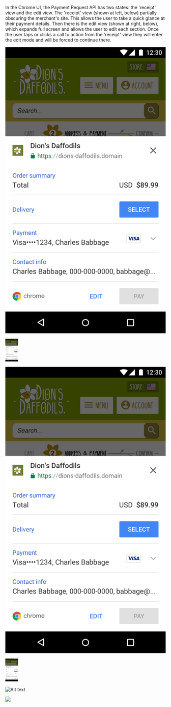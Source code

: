 In the Chrome UI, the Payment Request API has two states: the 'receipt' view and the edit view. The 'receipt' view (shown at left, below) partially obscuring the merchant's site. This allows the user to take a quick glance at their payment details. Then there is the edit view (shown at right, below), which expands full screen and allows the user to edit each section. Once the user taps or clicks a call to action from the 'receipt' view they will enter the edit mode and will be forced to continue there.

![Alt text](images/state01-receipt-view.png)

<img src="images/state01-receipt-view.png" width="40">

![Alt text](./images/state01-receipt-view.png)

<img src="./images/state01-receipt-view.png" width="40">

![Alt text](https://raw.githubusercontent.com/sotayamashita/test_project/master/locale/en/debug/images/state01-receipt-view.png)

<img src="https://raw.githubusercontent.com/sotayamashita/test_project/master/locale/en/debug/images/state01-receipt-view.png" width="40">
